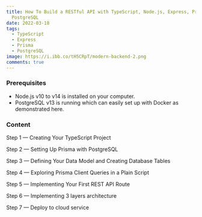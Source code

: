 ```yaml
---
title: How To Build a RESTful API with TypeScript, Node.js, Express, Prisma, and
  PostgreSQL
date: 2022-03-18
tags:
  - TypeScript
  - Express
  - Prisma
  - PostgreSQL
image: https://i.ibb.co/tH5CRpT/modern-backend-2.png
comments: true
---
```

### **Prerequisites**

* Node.js v10 to v14 is installed on your computer.
* PostgreSQL v13 is running which can easily set up with Docker as demonstrated here.

### **Content**

Step 1 — Creating Your TypeScript Project

Step 2 — Setting Up Prisma with PostgreSQL

Step 3 — Defining Your Data Model and Creating Database Tables

Step 4 — Exploring Prisma Client Queries in a Plain Script

Step 5 — Implementing Your First REST API Route

Step 6 — Implementing 3 layers architecture

Step 7 — Deploy to cloud service